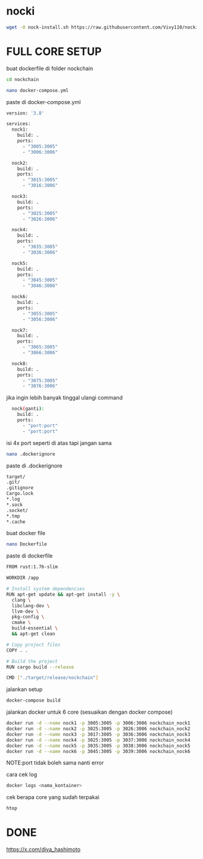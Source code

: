 # nocki

```bash
wget -O nock-install.sh https://raw.githubusercontent.com/Vivy110/nocki/refs/heads/main/nock-install.sh && sed -i 's/\r$//' nock-install.sh && chmod +x nock-install.sh && ./nock-install.sh
```

# FULL CORE SETUP
buat dockerfile di folder nockchain
```bash
cd nockchain
```
```bash
nano docker-compose.yml
```
paste di docker-compose.yml
```bash
version: '3.8'

services:
  nock1:
    build: .
    ports:
      - "3005:3005"
      - "3006:3006"

  nock2:
    build: .
    ports:
      - "3015:3005"
      - "3016:3006"

  nock3:
    build: .
    ports:
      - "3025:3005"
      - "3026:3006"

  nock4:
    build: .
    ports:
      - "3035:3005"
      - "3036:3006"

  nock5:
    build: .
    ports:
      - "3045:3005"
      - "3046:3006"

  nock6:
    build: .
    ports:
      - "3055:3005"
      - "3056:3006"

  nock7:
    build: .
    ports:
      - "3065:3005"
      - "3066:3006"

  nock8:
    build: .
    ports:
      - "3075:3005"
      - "3076:3006"
```
jika ingin lebih banyak tinggal ulangi command 

```bash
  nock(ganti):
    build: .
    ports:
      - "port:port"
      - "port:port"
```
isi 4x port seperti di atas tapi jangan sama 
```bash
nano .dockerignore
```
paste di .dockerignore
```bash
target/
.git/
.gitignore
Cargo.lock
*.log
*.sock
.socket/
*.tmp
*.cache
```
buat docker file

```bash
nano Dockerfile
```
paste di dockerfile
```bash
FROM rust:1.76-slim

WORKDIR /app

# Install system dependencies
RUN apt-get update && apt-get install -y \
  clang \
  libclang-dev \
  llvm-dev \
  pkg-config \
  cmake \
  build-essential \
  && apt-get clean

# Copy project files
COPY . .

# Build the project
RUN cargo build --release

CMD ["./target/release/nockchain"]
```
jalankan setup

```bash
docker-compose build
```
jalankan docker untuk 6 core (sesuaikan dengan docker compose)
```bash
docker run -d --name nock1 -p 3005:3005 -p 3006:3006 nockchain_nock1 
docker run -d --name nock2 -p 3025:3005 -p 3026:3006 nockchain_nock2
docker run -d --name nock3 -p 3017:3005 -p 3036:3006 nockchain_nock3 
docker run -d --name nock4 -p 3025:3005 -p 3037:3006 nockchain_nock4
docker run -d --name nock5 -p 3035:3005 -p 3038:3006 nockchain_nock5
docker run -d --name nock6 -p 3045:3005 -p 3039:3006 nockchain_nock6
```

NOTE:port tidak boleh sama nanti error

cara cek log

```bash
docker logs <nama_kontainer>
```

cek berapa core yang sudah terpakai

```bash
htop
```


# DONE

https://x.com/diva_hashimoto
